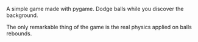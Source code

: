 A simple game made with pygame. Dodge balls while you discover the background.

The only remarkable thing of the game is the real physics applied on balls rebounds.